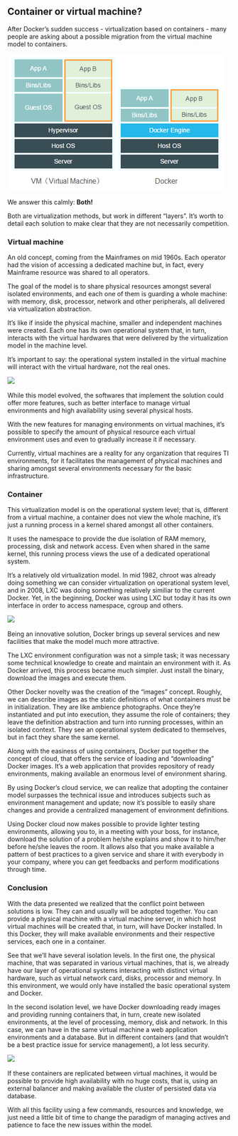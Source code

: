 ## Container or virtual machine?

After Docker’s sudden success - virtualization based on containers - many people are asking about a possible migration from the virtual machine model to containers.

![](images/container_vm.png)

We answer this calmly: **Both!**

Both are virtualization methods, but work in different “layers”. It’s worth to detail each solution to make clear that they are not necessarily competition. 

### Virtual machine

An old concept, coming from the Mainframes on mid 1960s. Each operator had the vision of accessing a dedicated machine but, in fact, every Mainframe resource was shared to all operators. 

The goal of the model is to share physical resources amongst several isolated environments, and each one of them is guarding a whole machine: with memory, disk, processor, network and other peripherals, all delivered via virtualization abstraction. 

It’s like if inside the physical machine, smaller and independent machines were created. Each one has its own operational system that, in turn, interacts with the virtual hardwares that were delivered by the virtualization model in the machine level. 

It’s important to say: the operational system installed in the virtual machine will interact with the virtual hardware, not the real ones.

![](images/vm.png)

While this model evolved, the softwares that implement the solution could offer more features, such as better interface to manage virtual environments and high availability using several physical hosts. 

With the new features for managing environments on virtual machines, it’s possible to specify the amount of physical resource each virtual environment uses and even to gradually increase it if necessary. 

Currently, virtual machines are a reality for any organization that requires TI environments, for it facilitates the management of physical machines and sharing amongst several environments necessary for the basic infrastructure. 


### Container

This virtualization model is on the operational system level; that is, different from a virtual machine, a container does not view the whole machine, it’s just a running process in a kernel shared amongst all other containers. 

It uses the namespace to provide the due isolation of RAM memory, processing, disk and network access. Even when shared in the same kernel, this running process views the use of a dedicated operational system.  

It’s a relatively old virtualization model. In mid 1982, chroot was already doing something we can consider virtualization on operational system level, and in 2008, LXC was doing something relatively similiar to the current Docker. Yet, in the beginning, Docker was using LXC but today it has its own interface in order to access namespace, cgroup and others. 

![](images/container_vm2.png)

Being an innovative solution, Docker brings up several services and new facilities that make the model much more attractive. 

The LXC environment configuration was not a simple task; it was necessary some technical knowledge to create and maintain an environment with it. As Docker arrived, this process became much simpler. Just install the binary, download the images and execute them. 

Other Docker novelty was the creation of the “images” concept. Roughly, we can describe images as the static definitions of what containers must be in initialization. They are like ambience photographs. Once they’re instantiated and put into execution, they assume the role of containers; they leave the definition abstraction and turn into running processes, within an isolated context. They see an operational system dedicated to themselves, but in fact they share the same kernel.  

Along with the easiness of using containers, Docker put together the concept of cloud, that offers the service of loading and “downloading” Docker images. It’s a web application that provides repository of ready environments, making available an enormous level of environment sharing.

By using Docker’s cloud service, we can realize that adopting the container model surpasses the technical issue and introduces subjects such as environment management and update; now it’s possible to easily share changes and provide a centralized management of environment definitions. 

Using Docker cloud now makes possible to provide lighter testing environments, allowing you to, in a meeting with your boss, for instance, download the solution of a problem he/she explains and show it to him/her before he/she leaves the room. It allows also that you make available a pattern of best practices to a given service and share it with everybody in your company, where you can get feedbacks and perform modifications through time.

### Conclusion

With the data presented we realized that the conflict point between solutions is low. They can and usually will be adopted together. You can provide a physical machine with a virtual machine server, in which host virtual machines will be created that, in turn, will have Docker installed. In this Docker, they will make available environments and their respective services, each one in a container. 

See that we’ll have several isolation levels. In the first one, the physical machine, that was separated in various virtual machines, that is, we already have our layer of operational systems interacting with distinct virtual hardware, such as virtual network card, disks, processor and memory. In this environment, we would only have installed the basic operational system and Docker. 

In the second isolation level, we have Docker downloading ready images and providing running containers that, in turn, create new isolated environments, at the level of processing, memory, disk and network. In this case, we can have in the same virtual machine a web application environments and a database. But in different containers (and that wouldn’t be a best practice issue for service management), a lot less security. 


![](images/maquinavirtual_e_containers.png)

If these containers are replicated between virtual machines, it would be possible to provide high availability with no huge costs, that is, using an external balancer and making available the cluster of persisted data via database. 

With all this facility using a few commands, resources and knowledge, we just need a little bit of time to change the paradigm of managing actives and patience to face the new issues within the model.
